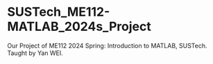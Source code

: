 # SUSTech_ME112-MATLAB_2024s_Project
 Our Project of ME112 2024 Spring: Introduction to MATLAB, SUSTech. Taught by Yan WEI.
